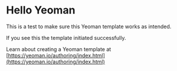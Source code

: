# Hello Yeoman
This is a test to make sure this Yeoman template works as intended.

If you see this the template initiated successfully.

Learn about creating a Yeoman template at [https://yeoman.io/authoring/index.html](https://yeoman.io/authoring/index.html)